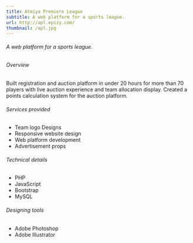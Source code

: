 ```yaml
---
title: Atmiya Premiere League
subtitle: A web platform for a sports league.
url: http://apl.epizy.com/
thumbnail: /apl.jpg
---
```


<h6 class="mt-3">A web platform for a sports league.</h6>

<div class="text-left details mt-5">
  <h6>Overview</h6>
  <p>Built registration and auction platform in under 20 hours for more than 70 players with live auction experience and team allocation display. Created a points calculation system for the auction platform.</p>
  <h6 class="mt-3">Services provided</h6>
  <ul>
    <li>Team logo Designs</li>
    <li>Responsive website design</li>
    <li>Web platform development</li>
    <li>Advertisement props</li>
  </ul>
  <h6 class="mt-3">Technical details</h6>
  <ul>
    <li>PHP</li>
    <li>JavaScript</li>
    <li>Bootstrap</li>
    <li>MySQL</li>
  </ul>
  <h6 class="mt-3">Designing tools</h6>
  <ul>
    <li>Adobe Photoshop</li>
    <li>Adobe Illustrator</li>
  </ul>
</div>